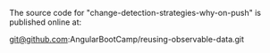 The source code for "change-detection-strategies-why-on-push" is published online at:

git@github.com:AngularBootCamp/reusing-observable-data.git
